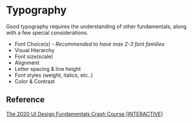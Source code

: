 # Typography

Good typography requires the understanding of other fundamentals, along with a few special considerations.

- Font Choice(s) - _Recommended to have max 2-3 font families_
- Visual Hierarchy
- Font size(scale)
- Alignment
- Letter spacing & line height
- Font styles (weight, italics, etc..)
- Color & Contrast

## Reference

[The 2020 UI Design Fundamentals Crash Course (INTERACTIVE)](https://www.youtube.com/watch?v=tRpoI6vkqLs&ab_channel=DesignCourse)
